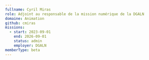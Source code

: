 ```yaml
---
fullname: Cyril Miras
role: Adjoint au responsable de la mission numérique de la DGALN
domaine: Animation
github: cmiras
missions:
  - start: 2023-09-01
    end: 2026-09-01
    status: admin
    employer: DGALN
memberType: beta
---
```

